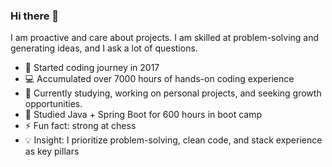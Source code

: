 ### Hi there 👋

I am proactive and care about projects. I am skilled at problem-solving and generating ideas, and I ask a lot of questions.

- 🚀 Started coding journey in 2017
- 💻 Accumulated over 7000 hours of hands-on coding experience
- 🔭 Currently studying, working on personal projects, and seeking growth opportunities.
- 🌱 Studied Java + Spring Boot for 600 hours in boot camp
- ⚡ Fun fact: strong at chess
- 💡 Insight: I prioritize problem-solving, clean code, and stack experience as key pillars
